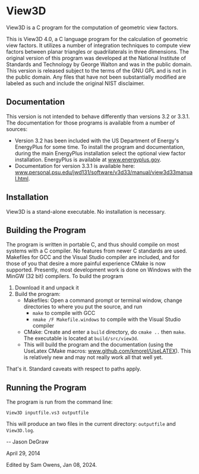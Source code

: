 View3D
======

View3D is a C program for the computation of geometric view factors.

This is View3D 4.0, a C language program for the calculation of geometric view factors. It utilizes a number of integration techniques to compute view factors between planar triangles or quadrilaterals in three dimensions. The original version of this program was developed at the National Institute of Standards and Technology by George Walton and was in the public domain. This version is released subject to the terms of the GNU GPL and is not in the public domain. Any files that have not been substantially modified are labeled as such and include the original NIST disclaimer. 

Documentation
-------------

This version is not intended to behave differently than versions 3.2 or 3.3.1. The documentation for those programs is available from a number of sources:

* Version 3.2 has been included with the US Department of Energy's EnergyPlus for some time. To install the program and documentation, during the main EnergyPlus installation select the optional view factor installation. EnergyPlus is available at www.energyplus.gov.
* Documentation for version 3.3.1 is available here: www.personal.psu.edu/jwd131/software/v3d33/manual/view3d33manual.html.

Installation
------------

View3D is a stand-alone executable. No installation is necessary.

Building the Program
--------------------

The program is written in portable C, and thus should compile on most systems with a C compiler. No features from newer C standards are used. Makefiles for GCC and the Visual Studio compiler are included, and for those of you that desire a more painful experience CMake is now supported. Presently, most development work is done on Windows with the MinGW (32 bit) compilers. To build the program

1. Download it and unpack it
2. Build the program:
    * Makefiles: Open a command prompt or terminal window, change directories to where you put the source, and run
        * `make` to compile with GCC
        * `nmake /F Makefile.windows` to compile with the Visual Studio compiler
    * CMake: Create and enter a `build` directory, do `cmake ..` then `make`. The executable is located at `build/src/view3d`.
    * This will build the program and the documentation (using the UseLatex CMake macros: www.github.com/kmorel/UseLATEX). This is relatively new and may not really work all that well yet.

That's it. Standard caveats with respect to paths apply.

Running the Program
-------------------

The program is run from the command line:

    View3D inputfile.vs3 outputfile

This will produce an two files in the current directory: `outputfile` and `View3D.log`.

-- 
Jason DeGraw

April 29, 2014

Edited by Sam Owens, Jan 08, 2024.
